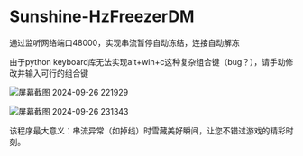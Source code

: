 # Sunshine-HzFreezerDM
通过监听网络端口48000，实现串流暂停自动冻结，连接自动解冻<p>
由于python keyboard库无法实现alt+win+c这种复杂组合键（bug？），请手动修改并输入可行的组合键<p>
![屏幕截图 2024-09-26 221929](https://github.com/user-attachments/assets/b1ba157a-0893-4024-98c2-16690f581cd4)

![屏幕截图 2024-09-26 231343](https://github.com/user-attachments/assets/23f438c1-7cf6-4ba3-864e-fd6a90f5b650)
<p>
该程序最大意义：串流异常（如掉线）时雪藏美好瞬间，让您不错过游戏的精彩时刻。
